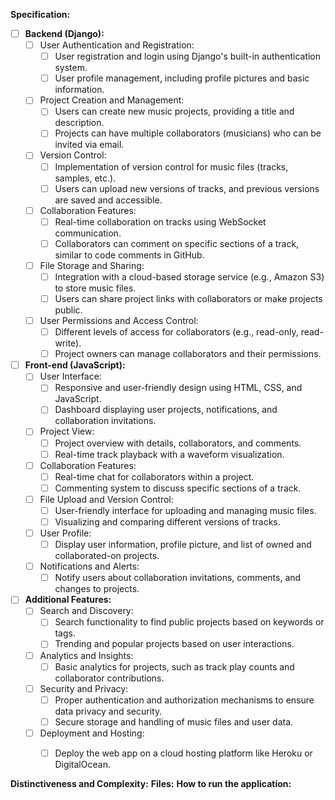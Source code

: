 **Specification:**

- [ ] **Backend (Django):**
  - [ ] User Authentication and Registration:
    - [ ] User registration and login using Django's built-in authentication system.
    - [ ] User profile management, including profile pictures and basic information.

  - [ ] Project Creation and Management:
    - [ ] Users can create new music projects, providing a title and description.
    - [ ] Projects can have multiple collaborators (musicians) who can be invited via email.

  - [ ] Version Control:
    - [ ] Implementation of version control for music files (tracks, samples, etc.).
    - [ ] Users can upload new versions of tracks, and previous versions are saved and accessible.

  - [ ] Collaboration Features:
    - [ ] Real-time collaboration on tracks using WebSocket communication.
    - [ ] Collaborators can comment on specific sections of a track, similar to code comments in GitHub.

  - [ ] File Storage and Sharing:
    - [ ] Integration with a cloud-based storage service (e.g., Amazon S3) to store music files.
    - [ ] Users can share project links with collaborators or make projects public.

  - [ ] User Permissions and Access Control:
    - [ ] Different levels of access for collaborators (e.g., read-only, read-write).
    - [ ] Project owners can manage collaborators and their permissions.

- [ ] **Front-end (JavaScript):**
  - [ ] User Interface:
    - [ ] Responsive and user-friendly design using HTML, CSS, and JavaScript.
    - [ ] Dashboard displaying user projects, notifications, and collaboration invitations.

  - [ ] Project View:
    - [ ] Project overview with details, collaborators, and comments.
    - [ ] Real-time track playback with a waveform visualization.

  - [ ] Collaboration Features:
    - [ ] Real-time chat for collaborators within a project.
    - [ ] Commenting system to discuss specific sections of a track.

  - [ ] File Upload and Version Control:
    - [ ] User-friendly interface for uploading and managing music files.
    - [ ] Visualizing and comparing different versions of tracks.

  - [ ] User Profile:
    - [ ] Display user information, profile picture, and list of owned and collaborated-on projects.

  - [ ] Notifications and Alerts:
    - [ ] Notify users about collaboration invitations, comments, and changes to projects.

- [ ] **Additional Features:**
  - [ ] Search and Discovery:
    - [ ] Search functionality to find public projects based on keywords or tags.
    - [ ] Trending and popular projects based on user interactions.

  - [ ] Analytics and Insights:
    - [ ] Basic analytics for projects, such as track play counts and collaborator contributions.

  - [ ] Security and Privacy:
    - [ ] Proper authentication and authorization mechanisms to ensure data privacy and security.
    - [ ] Secure storage and handling of music files and user data.

  - [ ] Deployment and Hosting:
    - [ ] Deploy the web app on a cloud hosting platform like Heroku or DigitalOcean.



**Distinctiveness and Complexity:**
**Files:**
**How to run the application:**